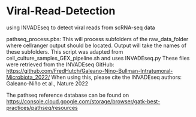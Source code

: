 # Viral-Read-Detection
using INVADEseq to detect viral reads from scRNA-seq data


pathseq_process.pbs: 
This will process subfolders of the raw_data_folder where cellranger output should be located. Output will take the names of these subfolders.
This script was adapted from cell_culture_samples_GEX_pipeline.sh and uses INVADEseq.py
These files were retrieved from the INVADEseq GitHub: https://github.com/FredHutch/Galeano-Nino-Bullman-Intratumoral-Microbiota_2022/
When using this, please cite the INVADEseq authors: Galeano-Niño et al., Nature 2022

The pathseq reference database can be found on https://console.cloud.google.com/storage/browser/gatk-best-practices/pathseq/resources


